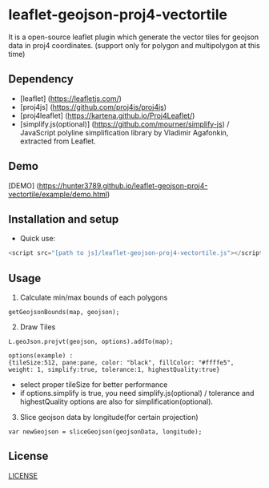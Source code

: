 # leaflet-geojson-proj4-vectortile

It is a open-source leaflet plugin which generate the vector tiles for geojson data in proj4 coordinates.
(support only for polygon and multipolygon at this time)

## Dependency
- [leaflet] (https://leafletjs.com/)
- [proj4js] (https://github.com/proj4js/proj4js)
- [proj4leaflet] (https://kartena.github.io/Proj4Leaflet/)
- [simplify.js(optional)] (https://github.com/mourner/simplify-js) / JavaScript polyline simplification library by Vladimir Agafonkin, extracted from Leaflet.


## Demo

[DEMO] (https://hunter3789.github.io/leaflet-geojson-proj4-vectortile/example/demo.html)

## Installation and setup

- Quick use:

```js
<script src="[path to js]/leaflet-geojson-proj4-vectortile.js"></script>
```

## Usage
1. Calculate min/max bounds of each polygons
```
getGeojsonBounds(map, geojson);
```


2. Draw Tiles

```
L.geoJson.projvt(geojson, options).addTo(map);

options(example) : 
{tileSize:512, pane:pane, color: "black", fillColor: "#ffffe5", weight: 1, simplify:true, tolerance:1, highestQuality:true}
```

- select proper tileSize for better performance
- if options.simplify is true, you need simplify.js(optional) / tolerance and highestQuality options are also for simplification(optional).


3. Slice geojson data by longitude(for certain projection)
```
var newGeojson = sliceGeojson(geojsonData, longitude);
```

## License

[LICENSE](LICENSE)
